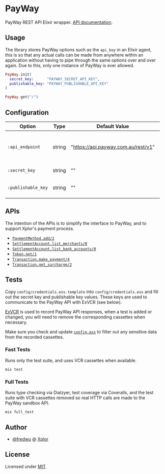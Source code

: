 # PayWay

PayWay REST API Elixir wrapper. [API documentation](https://hexdocs.pm/payway).

## Usage

The library stores PayWay options such as the `api_key` in an Elixir agent,
this is so that any actual calls can be made from anywhere within an
application without having to pipe through the same options over and over
again. Due to this, only one instance of PayWay is ever allowed.

```elixir
PayWay.init(
  secret_key:      "PAYWAY_SECRET_API_KEY",
  publishable_key: "PAYWAY_PUBLISHABLE_API_KEY"
)

PayWay.get("/")
```

## Configuration

| Option             | Type        | Default Value | Description |
|--------------------|-------------|---------------|-------------|
| `:api_endpoint`    | string      | "https://api.payway.com.au/rest/v1" | The base URL of the PayWay API endpoint.
| `:secret_key`      | string      | ""            | The secret API key.
| `:publishable_key` | string      | ""            | The publishable API key.

## APIs

The intention of the APIs is to simplify the interface to PayWay, and to
support Xplor's payment process.

- [`PaymentMethod.add/2`](lib/payway/api/payment_method.ex)
- [`SettlementAccount.list_merchants/0`](lib/payway/api/settlement_account.ex)
- [`SettlementAccount.list_bank_accounts/0`](lib/payway/api/settlement_account.ex)
- [`Token.get/1`](lib/payway/api/token.ex)
- [`Transaction.make_payment/4`](lib/payway/api/transaction.ex)
- [`Transaction.get_surcharge/2`](lib/payway/api/transaction.ex)

## Tests

Copy `config/credentials.exs.template` into `config/credentials.exs` and
fill out the secret key and publishable key values. These keys are used to
communicate to the PayWay API with ExVCR (see below).

[ExVCR](https://github.com/parroty/exvcr) is used to record PayWay API
responses, when a test is added or changed, you will need to remove the
corresponding cassettes when necessary.

Make sure you check and update [`config.exs`](config/config.exs) to filter
out any sensitive data from the recorded cassettes.

### Fast Tests

Runs only the test suite, and uses VCR cassettes when available.

```
mix test
```

### Full Tests

Runs type checking via Dialzyer, test coverage via Coveralls, and the test
suite with VCR cassettes removed so real HTTP calls are made to the PayWay
sandbox API.

```
mix full_test
```

## Author

- [@fredwu](https://github.com/fredwu) @ [Xplor](http://ourxplor.com/)

## License

Licensed under [MIT](http://fredwu.mit-license.org/).
